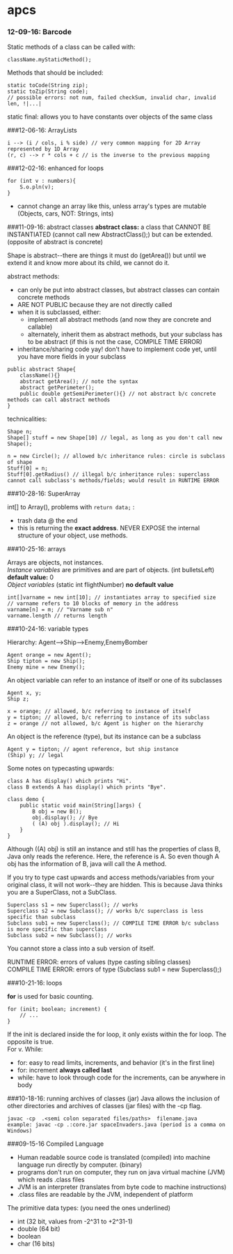 # apcs

### 12-09-16: Barcode
Static methods of a class can be called with:
```
className.myStaticMethod();
```
Methods that should be included:
```
static toCode(String zip);
static toZip(String code);
// possible errors: not num, failed checkSum, invalid char, invalid len, !|...|
```
static final: allows you to have constants over objects of the same class

###12-06-16: ArrayLists
```
i --> (i / cols, i % side) // very common mapping for 2D Array represented by 1D Array
(r, c) --> r * cols + c // is the inverse to the previous mapping
```

###12-02-16: enhanced for loops
```
for (int v : numbers){
    S.o.pln(v);
}
```
- cannot change an array like this, unless array's types are mutable (Objects, cars, NOT: Strings, ints)


###11-09-16: abstract classes
**abstract class:** a class that CANNOT BE INSTANTIATED (cannot call new AbstractClass();) but can be extended. (opposite of abstract is concrete)  

Shape is abstract--there are things it must do (getArea()) but until we extend it and know more about its child, we cannot do it.  

abstract methods:  
- can only be put into abstract classes, but abstract classes can contain concrete methods
- ARE NOT PUBLIC because they are not directly called
- when it is subclassed, either:
    - implement all abstract methods (and now they are concrete and callable)
    - alternately, inherit them as abstract methods, but your subclass has to be abstract (if this is not the case, COMPILE TIME ERROR)
- inheritance/sharing code yay! don't have to implement code yet, until you have more fields in your subclass
```
public abstract Shape{
    className(){}
    abstract getArea(); // note the syntax
    abstract getPerimeter();
    public double getSemiPerimeter(){} // not abstract b/c concrete methods can call abstract methods
}
```
technicalities:
```
Shape n;
Shape[] stuff = new Shape[10] // legal, as long as you don't call new Shape();

n = new Circle(); // allowed b/c inheritance rules: circle is subclass of shape
Stuff[0] = n;
Stuff[0].getRadius() // illegal b/c inheritance rules: superclass cannot call subclass's methods/fields; would result in RUNTIME ERROR
```

###10-28-16: SuperArray

int[] to Array(), problems with ```return data;``` :
- trash data @ the end
- this is returning the **exact address**. NEVER EXPOSE the internal structure of your object, use methods.  

###10-25-16: arrays

Arrays are objects, not instances.  
*Instance variables* are primitives and are part of objects. (int bulletsLeft) **default value:** 0  
*Object variables* (static int flightNumber) **no default value**  
```
int[]varname = new int[10]; // instantiates array to specified size
// varname refers to 10 blocks of memory in the address
varname[n] = m; // "Varname sub n"
varname.length // returns length
```

###10-24-16: variable types

Hierarchy: Agent-->Ship-->Enemy,EnemyBomber
``` 
Agent orange = new Agent();  
Ship tipton = new Ship();  
Enemy mine = new Enemy();  
```
An object variable can refer to an instance of itself or one of its subclasses
```
Agent x, y;  
Ship z;

x = orange; // allowed, b/c referring to instance of itself
y = tipton; // allowed, b/c referring to instance of its subclass
z = orange // not allowed, b/c Agent is higher on the hierarchy
```
An object is the reference (type), but its instance can be a subclass
```
Agent y = tipton; // agent reference, but ship instance
(Ship) y; // legal
```
Some notes on typecasting upwards: 
```
class A has display() which prints "Hi".
class B extends A has display() which prints "Bye".

class demo {
    public static void main(String[]args) {
        B obj = new B();
        obj.display(); // Bye
        ( (A) obj ).display(); // Hi
    }
}
```
Although ((A) obj) is still an instance and still has the properties of class B, Java only reads the reference. Here, the reference is A. So even though A obj has the information of B, java will call the A method.

If you try to type cast upwards and access methods/variables from your original class, it will not work--they are hidden. This is because Java thinks you are a SuperClass, not a SubClass.
```
Superclass s1 = new Superclass(); // works
Superclass s2 = new Subclass(); // works b/c superclass is less specific than subclass
Subclass sub1 = new Superclass(); // COMPILE TIME ERROR b/c subclass is more specific than superclass
Subclass sub2 = new Subclass(); // works
```
You cannot store a class into a sub version of itself.

RUNTIME ERROR: errors of values (type casting sibling classes)  
COMPILE TIME ERROR: errors of type (Subclass sub1 = new Superclass();)

###10-21-16: loops

**for** is used for basic counting.
```
for (init; boolean; increment) {
    // ...
}
```
If the init is declared inside the for loop, it only exists within the for loop. The opposite is true.  
For v. While:
- for: easy to read limits, increments, and behavior (it's in the first line)
- for: increment **always called last**
- while: have to look through code for the increments, can be anywhere in body

###10-18-16: running archives of classes (jar)
Java allows the inclusion of other directories and archives of classes (jar files) with the -cp flag.
```
javac -cp  .<semi colon separated files/paths>  filename.java
example: javac -cp .:core.jar spaceInvaders.java (period is a comma on Windows)
```

###09-15-16
Compiled Language
- Human readable source code is translated (compiled) into machine language run directly by computer. (binary)
- programs don't run on computer, they run on java virtual machine (JVM) which reads .class files
- JVM is an interpreter (translates from byte code to machine instructions)
- .class files are readable by the JVM, independent of platform

The primitive data types: (you need the ones underlined)
- int (32 bit, values from -2^31 to +2^31-1)
- double (64 bit)
- boolean
- char (16 bits)




